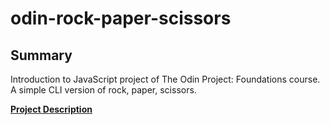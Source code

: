 # odin-rock-paper-scissors
## Summary
Introduction to JavaScript project of The Odin Project: Foundations course. A simple CLI version of rock, paper, scissors.

[**Project Description**](https://www.theodinproject.com/lessons/foundations-rock-paper-scissors)

